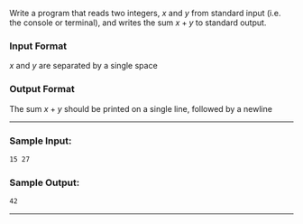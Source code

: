 Write a program that reads two integers, $x$ and $y$ from standard input (i.e. the console or terminal), and writes the sum $x+y$ to standard output.

### Input Format

$x$ and $y$ are separated by a single space

### Output Format

The sum $x + y$ should be printed on a single line, followed by a newline

---
### Sample Input:
```default
15 27
```

### Sample Output:
```default
42
```
---
